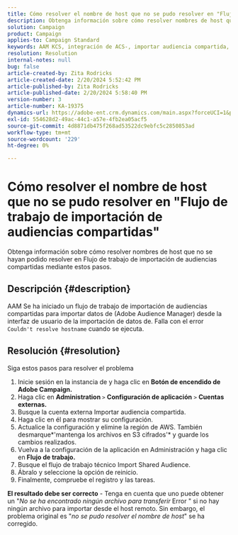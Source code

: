 ```yaml
---
title: Cómo resolver el nombre de host que no se pudo resolver en "Flujo de trabajo de importación de audiencias compartidas"
description: Obtenga información sobre cómo resolver nombres de host que no se hayan podido resolver en Flujo de trabajo de importación de audiencias compartidas
solution: Campaign
product: Campaign
applies-to: Campaign Standard
keywords: AAM KCS, integración de ACS-, importar audiencia compartida, Adobe Campaign Standard,
resolution: Resolution
internal-notes: null
bug: false
article-created-by: Zita Rodricks
article-created-date: 2/20/2024 5:52:42 PM
article-published-by: Zita Rodricks
article-published-date: 2/20/2024 5:58:40 PM
version-number: 3
article-number: KA-19375
dynamics-url: https://adobe-ent.crm.dynamics.com/main.aspx?forceUCI=1&pagetype=entityrecord&etn=knowledgearticle&id=c1c702d2-18d0-ee11-9079-6045bd006b4b
exl-id: 554628d2-49ac-44c1-a57e-4fb2ea05acf5
source-git-commit: 4d8871db475f268ad53522dc9ebfc5c2850853ad
workflow-type: tm+mt
source-wordcount: '229'
ht-degree: 0%

---
```


# Cómo resolver el nombre de host que no se pudo resolver en &quot;Flujo de trabajo de importación de audiencias compartidas&quot;


Obtenga información sobre cómo resolver nombres de host que no se hayan podido resolver en Flujo de trabajo de importación de audiencias compartidas mediante estos pasos.

## Descripción {#description}

AAM Se ha iniciado un flujo de trabajo de importación de audiencias compartidas para importar datos de (Adobe Audience Manager) desde la interfaz de usuario de la importación de datos de. Falla con el error `Couldn't resolve hostname` cuando se ejecuta.

## Resolución {#resolution}


Siga estos pasos para resolver el problema

1. Inicie sesión en la instancia de y haga clic en <b>Botón de encendido de Adobe Campaign.</b>
2. Haga clic en <b>Administration </b>`>`  <b>Configuración de aplicación</b> `>`  <b>Cuentas externas.</b>
3. Busque la cuenta externa Importar audiencia compartida.
4. Haga clic en él para mostrar su configuración.
5. Actualice la configuración y elimine la región de AWS. También desmarque*&#39;mantenga los archivos en S3 cifrados&#39;* y guarde los cambios realizados.
6. Vuelva a la configuración de la aplicación en Administración y haga clic en<b> Flujo de trabajo. </b>
7. Busque el flujo de trabajo técnico Import Shared Audience.
8. Ábralo y seleccione la opción de reinicio.
9. Finalmente, compruebe el registro y las tareas.


<b>El resultado debe ser correcto</b> - Tenga en cuenta que uno puede obtener un &quot;*No se ha encontrado ningún archivo para transferir* Error &quot; si no hay ningún archivo para importar desde el host remoto. Sin embargo, el problema original es &quot;*no se pudo resolver el nombre de host*&quot; se ha corregido.
